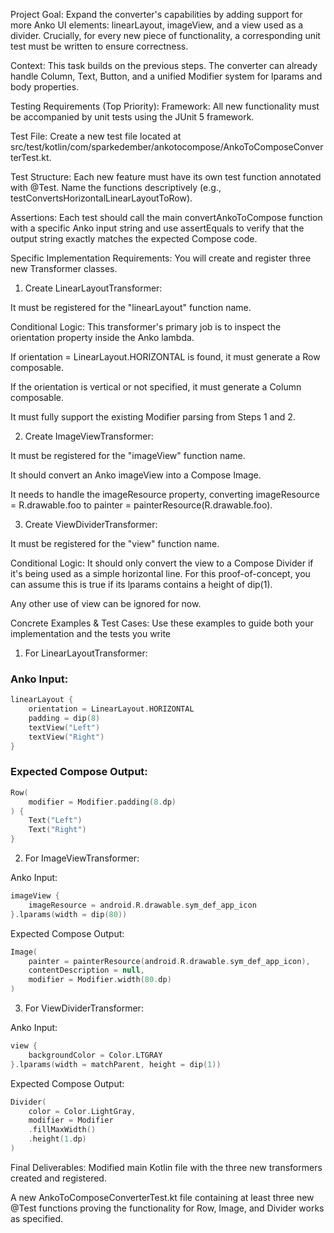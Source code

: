 Project Goal:
Expand the converter's capabilities by adding support for more Anko UI elements: linearLayout, imageView, and a view used as a divider. Crucially, for every new piece of functionality, a corresponding unit test must be written to ensure correctness.

Context:
This task builds on the previous steps. The converter can already handle Column, Text, Button, and a unified Modifier system for lparams and body properties.

Testing Requirements (Top Priority):
Framework: All new functionality must be accompanied by unit tests using the JUnit 5 framework.

Test File: Create a new test file located at src/test/kotlin/com/sparkedember/ankotocompose/AnkoToComposeConverterTest.kt.

Test Structure: Each new feature must have its own test function annotated with @Test. Name the functions descriptively (e.g., testConvertsHorizontalLinearLayoutToRow).

Assertions: Each test should call the main convertAnkoToCompose function with a specific Anko input string and use assertEquals to verify that the output string exactly matches the expected Compose code.

Specific Implementation Requirements:
You will create and register three new Transformer classes.

1. Create LinearLayoutTransformer:

It must be registered for the "linearLayout" function name.

Conditional Logic: This transformer's primary job is to inspect the orientation property inside the Anko lambda.

If orientation = LinearLayout.HORIZONTAL is found, it must generate a Row composable.

If the orientation is vertical or not specified, it must generate a Column composable.

It must fully support the existing Modifier parsing from Steps 1 and 2.

2. Create ImageViewTransformer:

It must be registered for the "imageView" function name.

It should convert an Anko imageView into a Compose Image.

It needs to handle the imageResource property, converting imageResource = R.drawable.foo to painter = painterResource(R.drawable.foo).

3. Create ViewDividerTransformer:

It must be registered for the "view" function name.

Conditional Logic: It should only convert the view to a Compose Divider if it's being used as a simple horizontal line. For this proof-of-concept, you can assume this is true if its lparams contains a height of dip(1).

Any other use of view can be ignored for now.

Concrete Examples & Test Cases:
Use these examples to guide both your implementation and the tests you write

1. For LinearLayoutTransformer:
### Anko Input:
```kotlin
linearLayout {
    orientation = LinearLayout.HORIZONTAL
    padding = dip(8)
    textView("Left")
    textView("Right")
}
```

### Expected Compose Output:
```kotlin
Row(
    modifier = Modifier.padding(8.dp)
) {
    Text("Left")
    Text("Right")
}
```

2. For ImageViewTransformer:

Anko Input:

```kotlin
imageView {
    imageResource = android.R.drawable.sym_def_app_icon
}.lparams(width = dip(80))
```
Expected Compose Output:

```kotlin
Image(
    painter = painterResource(android.R.drawable.sym_def_app_icon),
    contentDescription = null,
    modifier = Modifier.width(80.dp)
)
```

3. For ViewDividerTransformer:

Anko Input:
```kotlin
view {
    backgroundColor = Color.LTGRAY
}.lparams(width = matchParent, height = dip(1))
```
Expected Compose Output:

```kotlin
Divider(
    color = Color.LightGray,
    modifier = Modifier
    .fillMaxWidth()
    .height(1.dp)
)
```
Final Deliverables:
Modified main Kotlin file with the three new transformers created and registered.

A new AnkoToComposeConverterTest.kt file containing at least three new @Test functions proving the functionality for Row, Image, and Divider works as specified.